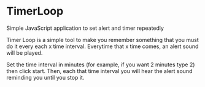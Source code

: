 # TimerLoop
Simple JavaScript application to set alert and timer repeatedly

Timer Loop is a simple tool to make you remember something that you must do it every each x time interval. Everytime that x time comes, an alert sound will be played.

Set the time interval in minutes (for example, if you want 2 minutes type 2) then click start. Then, each that time interval you will hear the alert sound reminding you until you stop it.
